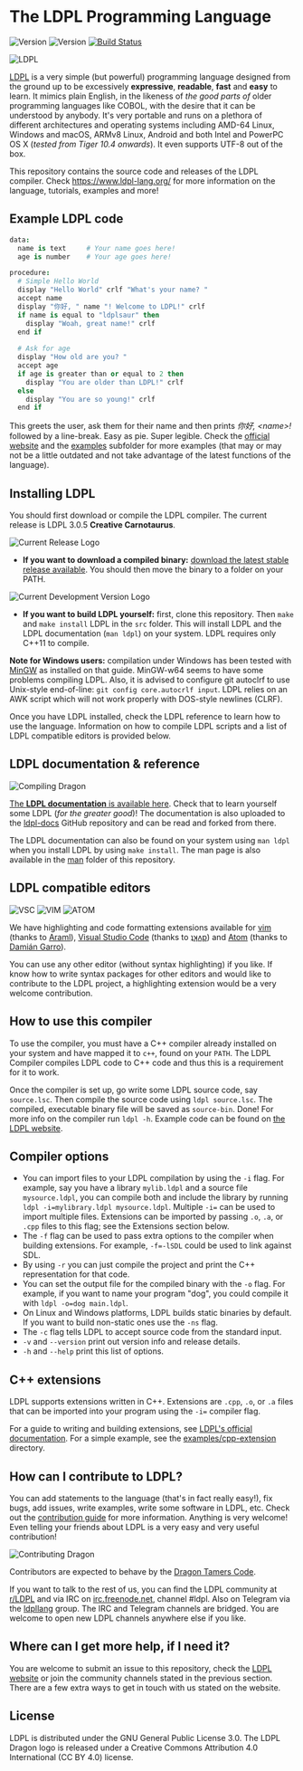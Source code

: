 # The LDPL Programming Language

![Version](https://img.shields.io/badge/current_release-3.0.5_'Creative_Carnotaurus'-blue.svg)
![Version](https://img.shields.io/badge/development_version-3.0.6_'Diligent_Dreadnoughtus'-red.svg)
[![Build Status](https://travis-ci.org/Lartu/ldpl.svg?branch=master)](https://travis-ci.org/Lartu/ldpl)

![LDPL](https://www.ldpl-lang.org/logos/ldpl-logo.png)

[LDPL](https://www.ldpl-lang.org/) is a very simple (but powerful) programming language designed from the ground up to be excessively **expressive**, **readable**, **fast** and **easy** to learn. It mimics plain English, in the likeness of *the good parts of* older programming languages like COBOL, with the desire that it can be understood by anybody. It's very portable and runs on a plethora of different architectures and operating systems including AMD-64 Linux, Windows and macOS, ARMv8 Linux, Android and both Intel and PowerPC OS X (*tested from Tiger 10.4 onwards*). It even supports UTF-8 out of the box.

This repository contains the source code and releases of the LDPL compiler.
Check https://www.ldpl-lang.org/ for more information on the language, tutorials, examples and more!

## Example LDPL code

```coffeescript
data: 
  name is text     # Your name goes here! 
  age is number    # Your age goes here!

procedure: 
  # Simple Hello World
  display "Hello World" crlf "What's your name? " 
  accept name 
  display "你好, " name "! Welcome to LDPL!" crlf
  if name is equal to "ldplsaur" then
    display "Woah, great name!" crlf
  end if
  
  # Ask for age
  display "How old are you? "
  accept age
  if age is greater than or equal to 2 then
    display "You are older than LDPL!" crlf
  else
    display "You are so young!" crlf
  end if
```

This greets the user, ask them for their name and then prints *你好, &lt;name&gt;!* followed by a line-break. Easy as pie. Super legible. Check the [official website](https://www.ldpl-lang.org/) and the [examples](/examples) subfolder for more examples (that may or may not be a little outdated and not take advantage of the latest functions of the language).

## Installing LDPL

You should first download or compile the LDPL compiler. The current release is LDPL 3.0.5 **Creative Carnotaurus**.

![Current Release Logo](https://camo.githubusercontent.com/2c18c279a920081dcbc27286d04936ad99573eac/68747470733a2f2f7777772e6c64706c2d6c616e672e6f72672f6c6f676f732f6c64706c2d722d332e302e352d666c61742e706e67)

 - **If you want to download a compiled binary:** [download the latest stable release available](https://github.com/Lartu/ldpl/releases). You should then move the binary to a folder on your PATH.

![Current Development Version Logo](https://github.com/Lartu/ldpl/blob/master/images/release-logos/ldpl-r-3.0.6-dev.png)

 - **If you want to build LDPL yourself:** first, clone this repository.
Then `make` and `make install` LDPL in the `src` folder. This will install LDPL and the LDPL documentation (`man ldpl`) on your system.
LDPL requires only C++11 to compile.

**Note for Windows users:** compilation under Windows has been tested with [MinGW](http://www.mingw.org/wiki/Getting_Started) as installed on that guide. MinGW-w64 seems to have some problems compiling LDPL.
Also, it is advised to configure git autoclrf to use Unix-style end-of-line: `git config core.autocrlf input`. LDPL relies on an AWK script which will not work properly with DOS-style newlines (CLRF).

Once you have LDPL installed, check the LDPL reference to learn how to use the language. Information on how to compile LDPL scripts and a list of LDPL compatible editors is provided below.

## LDPL documentation & reference

![Compiling Dragon](https://www.ldpl-lang.org/reference/ldpl-reference.png)

[The **LDPL documentation** is available here](https://docs.ldpl-lang.org). Check that to learn yourself some LDPL (*for the greater good*)! The documentation is also uploaded to the [ldpl-docs](https://github.com/lartu/ldpl-docs) GitHub repository and can be read and forked from there.

The LDPL documentation can also be found on your system using `man ldpl` when you install LDPL by using `make install`. The man page is also
available in the [man](/man) folder of this repository.

## LDPL compatible editors

![VSC](https://www.ldpl-lang.org/vsc.png) ![VIM](https://www.ldpl-lang.org/vim.png) ![ATOM](https://www.ldpl-lang.org/atom.png)

We have highlighting and code formatting extensions available for [vim](https://github.com/araml/ldpl.vim) (thanks to [Araml](https://github.com/araml)), [Visual Studio Code](https://marketplace.visualstudio.com/items?itemName=dvkt.vscode-ldpl) (thanks to [ʇʞʌp](https://github.com/dvkt)) and [Atom](https://atom.io/packages/language-ldpl) (thanks to [Damián Garro](https://github.com/dgarroDC)).

You can use any other editor (without syntax highlighting) if you like. If know how to write syntax packages for other editors and would like to contribute to the LDPL project, a highlighting extension would be a very welcome contribution.

## How to use this compiler

To use the compiler, you must have a C++ compiler already installed on your system and have mapped it to `c++`, found on your `PATH`. The LDPL Compiler compiles LDPL code to C++ code and thus this is a requirement for it to work.

Once the compiler is set up, go write some LDPL source code, say `source.lsc`.
Then compile the source code using `ldpl source.lsc`. The compiled, executable binary file will be saved as `source-bin`.
Done! For more info on the compiler run `ldpl -h`.
Example code can be found on [the LDPL website](https://www.ldpl-lang.org).

## Compiler options

 * You can import files to your LDPL compilation by using the `-i` flag. For example, say you have a library `mylib.ldpl` and a source file `mysource.ldpl`, you can compile both and include the library by running `ldpl -i=mylibrary.ldpl mysource.ldpl`. Multiple `-i=` can be used to import multiple files. Extensions can be imported by passing `.o`, `.a`, or `.cpp` files to this flag; see the Extensions section below.
 * The `-f` flag can be used to pass extra options to the compiler when building extensions. For example, `-f=-lSDL` could be used to link against SDL.
 * By using `-r` you can just compile the project and print the C++ representation for that code.
 * You can set the output file for the compiled binary with the `-o` flag. For example, if you want to name your program "dog", you could compile it with `ldpl -o=dog main.ldpl`.
 * On Linux and Windows platforms, LDPL builds static binaries by default. If you want to build non-static ones use the `-ns` flag.
 * The `-c` flag tells LDPL to accept source code from the standard input. 
 * `-v` and `--version` print out version info and release details.
 * `-h` and `--help` print this list of options.

## C++ extensions

LDPL supports extensions written in C++. Extensions are `.cpp`, `.o`, or `.a` files that can be imported into your program using the `-i=` compiler flag. 

For a guide to writing and building extensions, see [LDPL's official documentation](https://docs.ldpl-lang.org/extensions/c++-extensions). For a simple example, see the [examples/cpp-extension](./examples/cpp-extension) directory.

## How can I contribute to LDPL?

You can add statements to the language (that's in fact really easy!), fix bugs, add issues, write examples, write some software in LDPL, etc. Check out the [contribution guide](/CONTRIBUTING.md) for more information. Anything is very welcome! Even telling your friends about LDPL is a very easy and very useful contribution!

![Contributing Dragon](https://www.ldpl-lang.org/tutorial-ldpl.png)

Contributors are expected to behave by the [Dragon Tamers Code](/CODE_OF_CONDUCT.md).

If you want to talk to the rest of us, you can find the LDPL community at [r/LDPL](https://reddit.com/r/LDPL) and via IRC on [irc.freenode.net](http://irc.freenode.net/), channel #ldpl. Also on Telegram via the [ldpllang](https://t.me/ldpllang) group. The IRC and Telegram channels are bridged. You are welcome to open new LDPL channels anywhere else if you like.

## Where can I get more help, if I need it?

You are welcome to submit an issue to this repository, check the [LDPL website](https://www.ldpl-lang.org) or join the community channels stated in the previous section. There are a few extra ways to get in touch with us stated on the website.

## License

LDPL is distributed under the GNU General Public License 3.0. The LDPL Dragon logo is released under a Creative Commons Attribution 4.0 International (CC BY 4.0) license.
